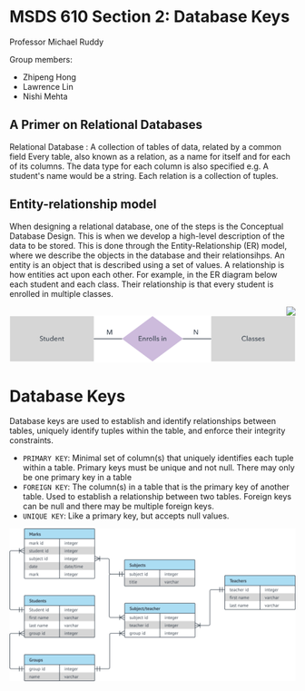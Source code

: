 # MSDS 610 Section 2: Database Keys
Professor Michael Ruddy

Group members:
- Zhipeng Hong
- Lawrence Lin
- Nishi Mehta

## A Primer on Relational Databases
Relational Database
: A collection of tables of data, related by a common field
Every table, also known as a relation, as a name for itself and for each of its columns. The data type for each column is also specified e.g. A student's name would be a string. Each relation is a collection of tuples.

## Entity-relationship model
When designing a relational database, one of the steps is the Conceptual Database Design. This is when we develop a high-level description of the data to be stored. This is done through the Entity-Relationship (ER) model, where we describe the objects in the database and their relationsihps. An entity is an object that is described using a set of values. A relationship is how entities act upon each other. For example, in the ER diagram below each student and each class. Their relationship is that every student is enrolled in multiple classes.

<img style="float: right;" src="er.svg">


![](img/er.svg)


# Database Keys
Database keys are used to establish and identify relationships between 
tables, uniquely identify tuples within the table, and enforce their integrity constraints. 

- `PRIMARY KEY`: Minimal set of column(s) that uniquely identifies each tuple within a table. Primary keys must be unique and not null. There may only be one primary key in a table
- `FOREIGN KEY`: The column(s) in a table that is the primary key of another table. Used to establish a relationship between two tables. Foreign keys can be null and there may be multiple foreign keys.
- `UNIQUE KEY`: Like a primary key, but accepts null values.


![](img/ex.svg)



